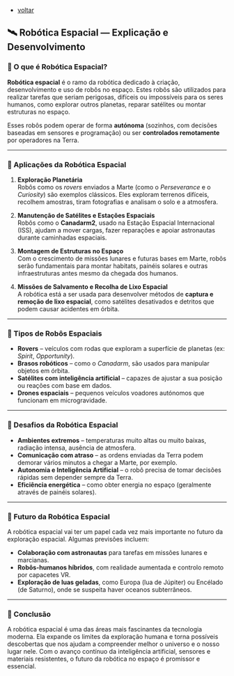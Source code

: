 - [voltar](https://github.com/0joseDark/dream-sonho/blob/main/README.md)
## 🛰️ Robótica Espacial — Explicação e Desenvolvimento

### 🔹 O que é Robótica Espacial?

**Robótica espacial** é o ramo da robótica dedicado à criação, desenvolvimento e uso de robôs no espaço. Estes robôs são utilizados para realizar tarefas que seriam perigosas, difíceis ou impossíveis para os seres humanos, como explorar outros planetas, reparar satélites ou montar estruturas no espaço.

Esses robôs podem operar de forma **autónoma** (sozinhos, com decisões baseadas em sensores e programação) ou ser **controlados remotamente** por operadores na Terra.

---

### 🔹 Aplicações da Robótica Espacial

1. **Exploração Planetária**  
   Robôs como os *rovers* enviados a Marte (como o *Perseverance* e o *Curiosity*) são exemplos clássicos. Eles exploram terrenos difíceis, recolhem amostras, tiram fotografias e analisam o solo e a atmosfera.

2. **Manutenção de Satélites e Estações Espaciais**  
   Robôs como o **Canadarm2**, usado na Estação Espacial Internacional (ISS), ajudam a mover cargas, fazer reparações e apoiar astronautas durante caminhadas espaciais.

3. **Montagem de Estruturas no Espaço**  
   Com o crescimento de missões lunares e futuras bases em Marte, robôs serão fundamentais para montar habitats, painéis solares e outras infraestruturas antes mesmo da chegada dos humanos.

4. **Missões de Salvamento e Recolha de Lixo Espacial**  
   A robótica está a ser usada para desenvolver métodos de **captura e remoção de lixo espacial**, como satélites desativados e detritos que podem causar acidentes em órbita.

---

### 🔹 Tipos de Robôs Espaciais

- **Rovers** – veículos com rodas que exploram a superfície de planetas (ex: *Spirit*, *Opportunity*).
- **Brasos robóticos** – como o *Canadarm*, são usados para manipular objetos em órbita.
- **Satélites com inteligência artificial** – capazes de ajustar a sua posição ou reações com base em dados.
- **Drones espaciais** – pequenos veículos voadores autónomos que funcionam em microgravidade.

---

### 🔹 Desafios da Robótica Espacial

- **Ambientes extremos** – temperaturas muito altas ou muito baixas, radiação intensa, ausência de atmosfera.
- **Comunicação com atraso** – as ordens enviadas da Terra podem demorar vários minutos a chegar a Marte, por exemplo.
- **Autonomia e Inteligência Artificial** – o robô precisa de tomar decisões rápidas sem depender sempre da Terra.
- **Eficiência energética** – como obter energia no espaço (geralmente através de painéis solares).

---

### 🔹 Futuro da Robótica Espacial

A robótica espacial vai ter um papel cada vez mais importante no futuro da exploração espacial. Algumas previsões incluem:

- **Colaboração com astronautas** para tarefas em missões lunares e marcianas.
- **Robôs-humanos híbridos**, com realidade aumentada e controlo remoto por capacetes VR.
- **Exploração de luas geladas**, como Europa (lua de Júpiter) ou Encélado (de Saturno), onde se suspeita haver oceanos subterrâneos.

---

### 🔹 Conclusão

A robótica espacial é uma das áreas mais fascinantes da tecnologia moderna. Ela expande os limites da exploração humana e torna possíveis descobertas que nos ajudam a compreender melhor o universo e o nosso lugar nele. Com o avanço contínuo da inteligência artificial, sensores e materiais resistentes, o futuro da robótica no espaço é promissor e essencial.
